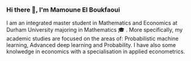 ### Hi there 👋, I'm Mamoune El Boukfaoui
I am an integrated master student in Mathematics and Economics at Durham University majoring in Mathematics 🎓 . More specifically, my academic studies are focused on the areas of: Probabilistic machine learning, Advanced deep learning and Probability.
I have also some knolwedge in economics with a specialisation in applied econometrics.
<!--
**MamouneElBoukfaoui/MamouneElBoukfaoui** is a ✨ _special_ ✨ repository because its `README.md` (this file) appears on your GitHub profile.

### Skills and Experience
- 🐍Python/💻R/C++
- 🔭 I'm currently carrying out research in deep learning and how pure mathematics can be used to create efficient hybrid learning models.

### Hobbies
- I play handball 🤾‍♂️ competitvely at university and love sports in general
- I do trading using technical analysis and AI in order to predict commodities movement 📈 through the broker FxPro using a real account  
- On top of my studies in the field of Data science, I am really enthusiastic about how AI 🤖 is changing our daily lives which motivates me to continue my research on it 


-->
